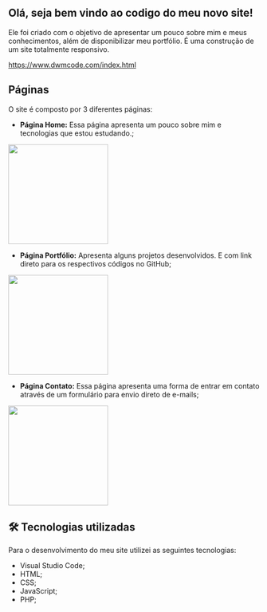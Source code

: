 ## Olá, seja bem vindo ao codigo do meu novo site!
Ele foi criado com o objetivo de apresentar um pouco sobre mim e meus conhecimentos, além de disponibilizar meu portfólio.
É uma construção de um site totalmente responsivo.

https://www.dwmcode.com/index.html

## Páginas 
O site é composto por 3 diferentes páginas:

- **Página Home:** Essa página apresenta um pouco sobre mim e tecnologias que estou estudando.;

<div>
  <img src="https://user-images.githubusercontent.com/90710466/155852161-b526d90d-2e74-45dd-bbe1-25729af4b5dc.png" width="200px"/>  
<div/>

- **Página Portfólio:** Apresenta alguns projetos desenvolvidos. E com link direto para os respectivos códigos no GitHub;

<div>
  <img src="https://user-images.githubusercontent.com/90710466/155852063-7a937480-5d4c-4996-92c5-01b23a1af1e0.png" width="200px"/>
<div/>

- **Página Contato:** Essa página apresenta uma forma de entrar em contato através de um formulário para envio direto de e-mails;

<div>
  <img src="https://user-images.githubusercontent.com/90710466/155852199-9b0ff512-75b8-47eb-a460-4eabe539133d.png" width="200px"/>
<div/>

## 🛠 Tecnologias utilizadas
Para o desenvolvimento do meu site utilizei as seguintes tecnologias:
- Visual Studio Code;
- HTML;
- CSS;
- JavaScript;
- PHP;

